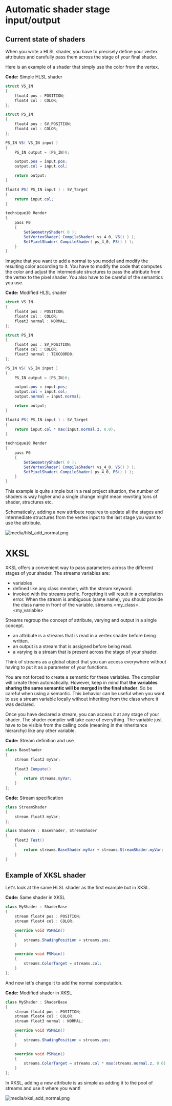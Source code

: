 # Automatic shader stage input/output

## Current state of shaders

When you write a HLSL shader, you have to precisely define your vertex attributes and carefully pass them across the stage of your final shader.

Here is an example of a shader that simply use the color from the vertex.

**Code:** Simple HLSL shader

```cs
struct VS_IN
{
	float4 pos : POSITION;
	float4 col : COLOR;
};

struct PS_IN
{
	float4 pos : SV_POSITION;
	float4 col : COLOR;
};

PS_IN VS( VS_IN input )
{
	PS_IN output = (PS_IN)0;

	output.pos = input.pos;
	output.col = input.col;

	return output;
}

float4 PS( PS_IN input ) : SV_Target
{
	return input.col;
}

technique10 Render
{
	pass P0
	{
		SetGeometryShader( 0 );
		SetVertexShader( CompileShader( vs_4_0, VS() ) );
		SetPixelShader( CompileShader( ps_4_0, PS() ) );
	}
}
```


Imagine that you want to add a normal to you model and modify the resulting color according to it. You have to modify the code that computes the color and adjust the intermediate structures to pass the attribute from the vertex to the pixel shader. You also have to be careful of the semantics you use.

**Code:** Modified HLSL shader

```cs
struct VS_IN
{
	float4 pos : POSITION;
	float4 col : COLOR;
	float3 normal : NORMAL;
};

struct PS_IN
{
	float4 pos : SV_POSITION;
	float4 col : COLOR;
	float3 normal : TEXCOORD0;
};

PS_IN VS( VS_IN input )
{
	PS_IN output = (PS_IN)0;

	output.pos = input.pos;
	output.col = input.col;
	output.normal = input.normal;

	return output;
}

float4 PS( PS_IN input ) : SV_Target
{
	return input.col * max(input.normal.z, 0.0);
}

technique10 Render
{
	pass P0
	{
		SetGeometryShader( 0 );
		SetVertexShader( CompileShader( vs_4_0, VS() ) );
		SetPixelShader( CompileShader( ps_4_0, PS() ) );
	}
}
```

This example is quite simple but in a real project situation, the number of shaders is way higher and a single change might mean rewriting tons of shader, structures etc.

Schematically, adding a new attribute requires to update all the stages and intermediate structures from the vertex input to the last stage you want to use the attribute.

![media/hlsl_add_normal.png](media/hlsl_add_normal.png) 

# XKSL

XKSL offers a convenient way to pass parameters across the different stages of your shader. The streams variables are:

- variables
- defined like any class member, with the stream keyword.
- invoked with the streams prefix. Forgetting it will result in a compilation error. When the stream is ambiguous (same name), you should provide the class name in front of the variable. streams.<my_class>.<my_variable>

Streams regroup the concept of attribute, varying and output in a single concept.

- an attribute is a streams that is read in a vertex shader before being written.
- an output is a stream that is assigned before being read.
- a varying is a stream that is present across the stage of your shader.

Think of streams as a global object that you can access everywhere without having to put it as a parameter of your functions.

You are not forced to create a semantic for these variables. The compiler will create them automatically. However, keep in mind that **the variables sharing the same semantic will be merged in the final shader**. So be careful when using a semantic. This behavior can be useful when you want to use a stream variable locally without inheriting from the class where it was declared.

Once you have declared a stream, you can access it at any stage of your shader. The shader compiler will take care of everything. The variable just have to be visible from the calling code (meaning in the inheritance hierarchy) like any other variable.

**Code:** Stream definition and use

```cs
class BaseShader
{
	stream float3 myVar;
 
	float3 Compute()
	{
		return streams.myVar;
	}
};
```


**Code:** Stream specification

```cs
class StreamShader
{
	stream float3 myVar;
};

class ShaderA : BaseShader, StreamShader
{
	float3 Test()
	{
		return streams.BaseShader.myVar + streams.StreamShader.myVar;
	}
}
```

## Example of XKSL shader

Let's look at the same HLSL shader as the first example but in XKSL.

**Code:** Same shader in XKSL

```cs
class MyShader : ShaderBase
{
	stream float4 pos : POSITION;
	stream float4 col : COLOR;

	override void VSMain()
	{
		streams.ShadingPosition = streams.pos;
	}

	override void PSMain()
	{
		streams.ColorTarget = streams.col;
	}
};
```


And now let's change it to add the normal computation.

**Code:** Modified shader in XKSL

```cs
class MyShader : ShaderBase
{
	stream float4 pos : POSITION;
	stream float4 col : COLOR;
	stream float3 normal : NORMAL;

	override void VSMain()
	{
		streams.ShadingPosition = streams.pos;
	}

	override void PSMain()
	{
		streams.ColorTarget = streams.col * max(streams.normal.z, 0.0);
	}
};
```


In XKSL, adding a new attribute is as simple as adding it to the pool of streams and use it where you want!

![media/xksl_add_normal.png](media/xksl_add_normal.png) 

